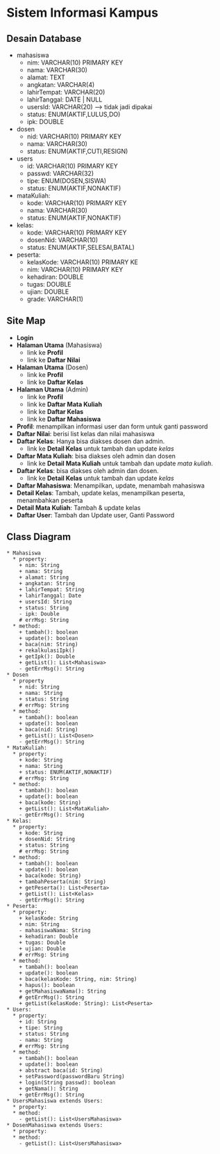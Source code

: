 # Sistem Informasi Kampus

## Desain Database
- mahasiswa
  - nim: VARCHAR(10) PRIMARY KEY
  - nama: VARCHAR(30)
  - alamat: TEXT
  - angkatan: VARCHAR(4)
  - lahirTempat: VARCHAR(20)
  - lahirTanggal: DATE | NULL
  - usersId: VARCHAR(20) --> tidak jadi dipakai
  - status: ENUM(AKTIF,LULUS,DO)
  - ipk: DOUBLE
- dosen
  - nid: VARCHAR(10) PRIMARY KEY
  - nama: VARCHAR(30)
  - status: ENUM(AKTIF,CUTI,RESIGN)
- users
  - id: VARCHAR(10) PRIMARY KEY
  - passwd: VARCHAR(32) 
  - tipe: ENUM(DOSEN,SISWA)
  - status: ENUM(AKTIF,NONAKTIF)
- mataKuliah:
  - kode: VARCHAR(10) PRIMARY KEY
  - nama: VARCHAR(30)
  - status: ENUM(AKTIF,NONAKTIF)
- kelas:
  - kode: VARCHAR(10) PRIMARY KEY
  - dosenNid: VARCHAR(10)
  - status: ENUM(AKTIF,SELESAI,BATAL)
- peserta:
  - kelasKode: VARCHAR(10) PRIMARY KE
  - nim: VARCHAR(10) PRIMARY KEY
  - kehadiran: DOUBLE
  - tugas: DOUBLE
  - ujian: DOUBLE
  - grade: VARCHAR(1)

## Site Map
- **Login**
- **Halaman Utama** (Mahasiswa)
  - link ke **Profil**
  - link ke **Daftar Nilai**
- **Halaman Utama** (Dosen)
  - link ke **Profil**
  - link ke **Daftar Kelas**
- **Halaman Utama** (Admin)
  - link ke **Profil**
  - link ke **Daftar Mata Kuliah**
  - link ke **Daftar Kelas**
  - link ke **Daftar Mahasiswa**
- **Profil**: menampilkan informasi user dan form untuk ganti password 
- **Daftar Nilai**: berisi list kelas dan nilai mahasiswa
- **Daftar Kelas**: Hanya bisa diakses dosen dan admin.
  - link ke **Detail Kelas** untuk tambah dan update _kelas_
- **Daftar Mata Kuliah**: bisa diakses oleh admin dan dosen
  - link ke **Detail Mata Kuliah** untuk tambah dan update _mata kuliah_.
- **Daftar Kelas**: bisa diakses oleh admin dan dosen.
  - link ke **Detail Kelas** untuk tambah dan update _kelas_
- **Daftar Mahasiswa**: Menampilkan, update, menambah mahasiswa
- **Detail Kelas**: Tambah, update kelas, menampilkan peserta, menambahkan peserta
- **Detail Mata Kuliah**: Tambah & update kelas
- **Daftar User**: Tambah dan Update user, Ganti Password

## Class Diagram
```
* Mahasiswa
  * property:
    + nim: String
    + nama: String
    + alamat: String
    + angkatan: String
    + lahirTempat: String
    + lahirTanggal: Date
    + usersId: String
    + status: String
    - ipk: Double
    # errMsg: String
  * method:
    + tambah(): boolean
    + update(): boolean
    + baca(nim: String)
    + rekalkulasiIpk() 
    + getIpk(): Double
    + getList(): List<Mahasiswa>
    - getErrMsg(): String
* Dosen
  * property
    + nid: String
    + nama: String
    + status: String
    # errMsg: String
  * method:
    + tambah(): boolean
    + update(): boolean
    + baca(nid: String)
    + getList(): List<Dosen>
    - getErrMsg(): String
* MataKuliah:
  * property:
    + kode: String
    + nama: String
    + status: ENUM(AKTIF,NONAKTIF)
    # errMsg: String
  * method: 
    + tambah(): boolean
    + update(): boolean
    + baca(kode: String)
    + getList(): List<MataKuliah>
    - getErrMsg(): String
* Kelas:
  * property:
    + kode: String
    + dosenNid: String
    + status: String
    # errMsg: String
  * method:
    + tambah(): boolean
    + update(): boolean
    + baca(kode: String)
    + tambahPeserta(nim: String)
    + getPeserta(): List<Peserta>
    + getList(): List<Kelas>
    - getErrMsg(): String
* Peserta:
  * property:
    + kelasKode: String
    + nim: String
    - mahasiswaNama: String
    + kehadiran: Double
    + tugas: Double
    + ujian: Double
    # errMsg: String
  * method:
    + tambah(): boolean
    + update(): boolean
    + baca(kelasKode: String, nim: String)
    + hapus(): boolean
    + getMahasiswaNama(): String
    # getErrMsg(): String
    + getList(kelasKode: String): List<Peserta>
* Users:
  * property:
    + id: String
    + tipe: String
    + status: String
    - nama: String
    # errMsg: String
  * method:
    + tambah(): boolean
    + update(): boolean
    + abstract baca(id: String)
    + setPassword(passwordBaru String)
    + login(String passwd): boolean
    + getNama(): String
    + getErrMsg(): String
* UsersMahasiswa extends Users:
  * property:
  * method:
    - getList(): List<UsersMahasiswa>
* DosenMahasiswa extends Users:
  * property:
  * method:
    - getList(): List<UsersMahasiswa>
        
```